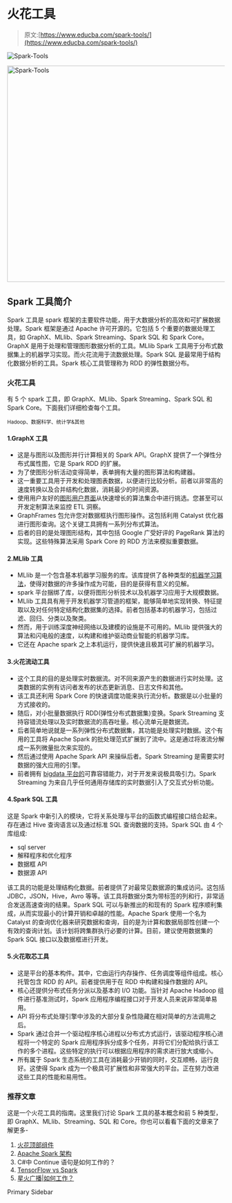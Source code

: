 # 火花工具

> 原文:[https://www.educba.com/spark-tools/](https://www.educba.com/spark-tools/)

![Spark-Tools](../Images/fdfefc1aab3d2504ead214b146426f78.png)

<noscript><img class="alignnone size-full wp-image-266217" src="../Images/fdfefc1aab3d2504ead214b146426f78.png" alt="Spark-Tools" width="900" height="500" data-original-src="https://cdn.educba.com/academy/wp-content/uploads/2019/12/Spark-Tools-1.jpg"/></noscript>

## Spark 工具简介

Spark 工具是 spark 框架的主要软件功能，用于大数据分析的高效和可扩展数据处理。Spark 框架是通过 Apache 许可开源的。它包括 5 个重要的数据处理工具，如 GraphX、MLlib、Spark Streaming、Spark SQL 和 Spark Core。GraphX 是用于处理和管理图形数据分析的工具。MLlib Spark 工具用于分布式数据集上的机器学习实现。而火花流用于流数据处理。Spark SQL 是最常用于结构化数据分析的工具。Spark 核心工具管理称为 RDD 的弹性数据分布。

### 火花工具

有 5 个 spark 工具，即 GraphX、MLlib、Spark Streaming、Spark SQL 和 Spark Core。下面我们详细检查每个工具。

<small>Hadoop、数据科学、统计学&其他</small>

#### 1.GraphX 工具

*   这是与图形以及图形并行计算相关的 Spark API。GraphX 提供了一个弹性分布式属性图，它是 Spark RDD 的扩展。
*   为了使图形分析活动变得简单，表单拥有大量的图形算法和构建器。
*   这一重要工具用于开发和处理图表数据，以便进行比较分析。前者以非常高的速度转换以及合并结构化数据，消耗最少的时间资源。
*   使用用户友好的[图形用户界面](https://www.educba.com/what-is-gui/)从快速增长的算法集合中进行挑选。您甚至可以开发定制算法来监控 ETL 洞察。
*   GraphFrames 包允许您对数据框执行图形操作。这包括利用 Catalyst 优化器进行图形查询。这个关键工具拥有一系列分布式算法。
*   后者的目的是处理图形结构，其中包括 Google 广受好评的 PageRank 算法的实现。这些特殊算法采用 Spark Core 的 RDD 方法来模拟重要数据。

#### 2.MLlib 工具

*   MLlib 是一个包含基本机器学习服务的库。该库提供了各种类型的[机器学习算法](https://www.educba.com/machine-learning-algorithms/)，使得对数据的许多操作成为可能，目的是获得有意义的见解。
*   spark 平台捆绑了库，以便将图形分析技术以及机器学习应用于大规模数据。
*   MLlib 工具具有用于开发机器学习管道的框架，能够简单地实现转换、特征提取以及对任何特定结构化数据集的选择。前者包括基本的机器学习，包括过滤、回归、分类以及聚类。
*   然而，用于训练深度神经网络以及建模的设施是不可用的。MLlib 提供强大的算法和闪电般的速度，以构建和维护驱动商业智能的机器学习库。
*   它还在 Apache spark 之上本机运行，提供快速且极其可扩展的机器学习。

#### 3.火花流动工具

*   这个工具的目的是处理实时数据流。对不同来源产生的数据进行实时处理。这类数据的实例有访问者发布的状态更新消息、日志文件和其他。
*   该工具还利用 Spark Core 的快速调度功能来执行流分析。数据是以小批量的方式接收的。
*   随后，对小批量数据执行 RDD(弹性分布式数据集)变换。Spark Streaming 支持容错流处理以及实时数据流的高吞吐量。核心流单元是数据流。
*   后者简单地说就是一系列弹性分布式数据集，其功能是处理实时数据。这个有用的工具将 Apache Spark 的批处理范式扩展到了流中。这是通过将液流分解成一系列微量批次来实现的。
*   然后通过使用 Apache Spark API 来操纵后者。Spark Streaming 是需要实时数据的强大应用的引擎。
*   前者拥有 [bigdata 平台的](https://www.educba.com/what-is-big-data/)可靠容错能力，对于开发来说极具吸引力。Spark Streaming 为来自几乎任何通用存储库的实时数据引入了交互式分析功能。

#### 4.Spark SQL 工具

这是 Spark 中新引入的模块，它将关系处理与平台的函数式编程接口结合起来。存在通过 Hive 查询语言以及通过标准 SQL 查询数据的支持。Spark SQL 由 4 个库组成:

*   sql server
*   解释程序和优化程序
*   数据框 API
*   数据源 API

该工具的功能是处理结构化数据。前者提供了对最常见数据源的集成访问。这包括 JDBC，JSON，Hive，Avro 等等。该工具将数据分类为带标签的列和行，非常适合发送高速查询的结果。Spark SQL 可以与新推出的和现有的 Spark 程序顺利集成，从而实现最小的计算开销和卓越的性能。Apache Spark 使用一个名为 Catalyst 的查询优化器来研究数据和查询，目的是为计算和数据局部性创建一个有效的查询计划。该计划将跨集群执行必要的计算。目前，建议使用数据集的 Spark SQL 接口以及数据框进行开发。

#### 5.火花取芯工具

*   这是平台的基本构件。其中，它由运行内存操作、任务调度等组件组成。核心托管包含 RDD 的 API。前者提供用于在 RDD 中构建和操作数据的 API。
*   核心还提供分布式任务分派以及基本的 I/O 功能。当针对 Apache Hadoop 组件进行基准测试时，Spark 应用程序编程接口对于开发人员来说非常简单易用。
*   API 将分布式处理引擎中涉及的大部分复杂性隐藏在相对简单的方法调用之后。
*   Spark 通过合并一个驱动程序核心进程以分布式方式运行，该驱动程序核心进程将一个特定的 Spark 应用程序拆分成多个任务，并将它们分配给执行该工作的多个进程。这些特定的执行可以根据应用程序的需求进行放大或缩小。
*   所有属于 Spark 生态系统的工具在消耗最少开销的同时，交互顺畅，运行良好。这使得 Spark 成为一个极具可扩展性和非常强大的平台。正在努力改进这些工具的性能和易用性。

### 推荐文章

这是一个火花工具的指南。这里我们讨论 Spark 工具的基本概念和前 5 种类型，即 GraphX、MLlib、Streaming、SQL 和 Core。你也可以看看下面的文章来了解更多-

1.  [火花顶部组件](https://www.educba.com/spark-components/)
2.  [Apache Spark 架构](https://www.educba.com/apache-spark-architecture/)
3.  C#中 Continue 语句是如何工作的？
4.  [TensorFlow vs Spark](https://www.educba.com/tensorflow-vs-spark/)
5.  [星火广播|如何工作？](https://www.educba.com/spark-broadcast/)

<footer class="entry-footer">

<aside class="sidebar sidebar-primary widget-area" role="complementary" aria-label="Primary Sidebar">Primary Sidebar</aside>

</footer>
